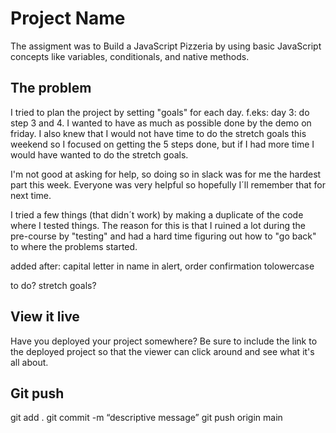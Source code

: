 # Project Name

The assigment was to Build a JavaScript Pizzeria by using basic JavaScript concepts like variables, conditionals, and native methods. 

## The problem

I tried to plan the project by setting "goals" for each day. f.eks: day 3: do step 3 and 4. 
I wanted to have as much as possible done by the demo on friday. I also knew that I would not have time to do the stretch goals this weekend so I focused on getting the 5 steps done, but if I had more time I would have wanted to do the stretch goals. 

I'm not good at asking for help, so doing so in slack was for me the hardest part this week. Everyone was very helpful so hopefully I´ll remember that for next time. 

I tried a few things (that didn´t work) by making a duplicate of the code where I tested things. The reason for this is that I ruined a lot during the pre-course by "testing" and had a hard time figuring out how to "go back" to where the problems started. 

added after: capital letter in name in alert, order confirmation tolowercase

to do? stretch goals?

## View it live

Have you deployed your project somewhere? Be sure to include the link to the deployed project so that the viewer can click around and see what it's all about.

## Git push
git add .
git commit -m “descriptive message”
git push origin main

